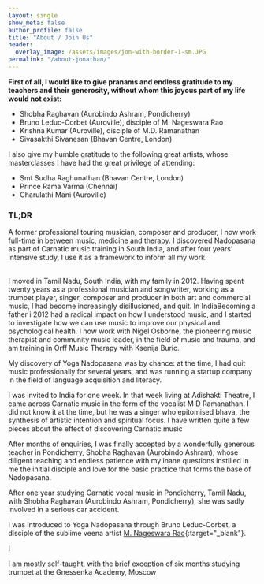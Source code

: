 ```yaml
---
layout: single
show_meta: false
author_profile: false
title: "About / Join Us"
header:
  overlay_image: /assets/images/jon-with-border-1-sm.JPG
permalink: "/about-jonathan/"
---
```

<b>First of all, I would like to give pranams and endless gratitude to my teachers and their generosity, without whom this joyous part of my life would not exist:</b>
- Shobha Raghavan (Aurobindo Ashram, Pondicherry)
- Bruno Leduc-Corbet (Auroville), disciple of M. Nageswara Rao
- Krishna Kumar (Auroville), disciple of M.D. Ramanathan
- Sivasakthi Sivanesan (Bhavan Centre, London)

I also give my humble gratitude to the following great artists, whose masterclasses I have had the great privilege of attending: 
- Smt Sudha Raghunathan (Bhavan Centre, London)
- Prince Rama Varma (Chennai)
- Charulathi Mani (Auroville)


<h3>TL;DR</h3>
<div class="tldr">
A former professional touring musician, composer and producer,  I now work full-time in between music, medicine and therapy. I discovered Nadopasana as part of Carnatic music training in South India, and after four years' intensive study, I use it as a framework to inform all my work. 
</div><br>

I moved in Tamil Nadu, South India, with my family in 2012. Having spent twenty years as a professional musician and songwriter, working as a trumpet player, singer, composer and producer in both art and commercial music, I had become increasingly disillusioned, and quit. In IndiaBecoming a father i 2012 had a radical impact on how I understood music, and I started to investigate how we can use music to improve our physical and psychological health. I now work with Nigel Osborne, the pioneering music therapist and community music leader, in the field of music and trauma, and am training in Orff Music Therapy with Ksenija Buric.

My discovery of Yoga Nadopasana was by chance: at the time, I had quit music professionally for several years, and was running a startup company in the field of language acquisition and literacy.

I was invited to India for one week. In that week living at Adishakti Theatre, I came across Carnatic music in the form of the vocalist M D Ramanathan. I did not know it at the time, but he was a singer who epitomised bhava, the synthesis of artistic intention and spiritual focus. I have written quite a few pieces about the effect of discovering Carnatic music 

After months of enquiries, I was finally accepted by a wonderfully generous teacher in Pondicherry, Shobha Raghavan (Aurobindo Ashram), whose diligent teaching and endless patience with my inane questions instilled in me the initial disciple and love for the basic practice that forms the base of Nadopasana.

 After one year studying Carnatic vocal music in Pondicherry, Tamil Nadu, with 
Shobha Raghavan (Aurobindo Ashram, Pondicherry), she was sadly involved in a serious car accident. 

I was introduced to Yoga Nadopasana through Bruno Leduc-Corbet, a disciple of the sublime veena artist [M. Nageswara Rao](https://www.youtube.com/watch?v=Qzfzz_c27pk&list=RDQzfzz_c27pk){:target="_blank"}.




I



  I am mostly self-taught, with the brief exception of six months studying trumpet at the Gnessenka Academy, Moscow